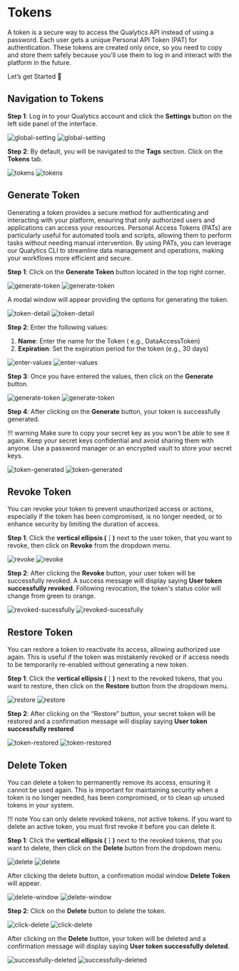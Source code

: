 # Tokens

A token is a secure way to access the Qualytics API instead of using a password. Each user gets a unique Personal API Token (PAT) for authentication. These tokens are created only once, so you need to copy and store them safely because you'll use them to log in and interact with the platform in the future.

Let’s get Started 🚀

## Navigation to Tokens

**Step 1**: Log in to your Qualytics account and click the **Settings** button on the left side panel of the interface. 

![global-setting](../../assets/tokens/global-setting-light-1.png#only-light)
![global-setting](../../assets/tokens/global-setting-dark-1.png#only-dark)

**Step 2**: By default, you will be navigated to the **Tags** section. Click on the **Tokens** tab.

![tokens](../../assets/tokens/tokens-light-2.png#only-light)
![tokens](../../assets/tokens/tokens-dark-2.png#only-dark)

## Generate Token 

Generating a token provides a secure method for authenticating and interacting with your platform, ensuring that only authorized users and applications can access your resources. Personal Access Tokens (PATs) are particularly useful for automated tools and scripts, allowing them to perform tasks without needing manual intervention. By using PATs, you can leverage our Qualytics CLI to streamline data management and operations, making your workflows more efficient and secure.

**Step 1**: Click on the **Generate Token** button located in the top right corner.

![generate-token](../../assets/tokens/generate-token-light-3.png#only-light)
![generate-token](../../assets/tokens/generate-token-dark-3.png#only-dark)

A modal window will appear providing the options for generating the token.

![token-detail](../../assets/tokens/token-detail-light-4.png#only-light)
![token-detail](../../assets/tokens/token-detail-dark-4.png#only-dark)

**Step 2**: Enter the following values:

1. **Name**: Enter the name for the Token ( e.g., DataAccessToken) 
2. **Expiration**: Set the expiration period for the token (e.g., 30 days)

![enter-values](../../assets/tokens/enter-values-light-5.png#only-light)
![enter-values](../../assets/tokens/enter-values-dark-5.png#only-dark)

**Step 3**: Once you have entered the values, then click on the **Generate** button.

![generate-token](../../assets/tokens/generate-token-light-6.png#only-light)
![generate-token](../../assets/tokens/generate-token-dark-6.png#only-dark)

**Step 4**: After clicking on the **Generate** button, your token is successfully generated.

!!! warning 
    Make sure to copy your secret key as you won't be able to see it again. Keep your secret keys confidential and avoid sharing them with anyone. Use a password manager or an encrypted vault to store your secret keys.

![token-generated](../../assets/tokens/token-generated-light-7.png#only-light)
![token-generated](../../assets/tokens/token-generated-dark-7.png#only-dark)

## Revoke Token

You can revoke your token to prevent unauthorized access or actions, especially if the token has been compromised, is no longer needed, or to enhance security by limiting the duration of access.

**Step 1**: Click the **vertical ellipsis (⋮)** next to the user token, that you want to revoke, then click on **Revoke** from the dropdown menu.

![revoke](../../assets/tokens/revoke-light-8.png#only-light)
![revoke](../../assets/tokens/revoke-dark-8.png#only-dark)

**Step 2**: After clicking the **Revoke** button, your user token will be successfully revoked. A success message will display saying **User token successfully revoked**. Following revocation, the token's status color will change from green to orange.

![revoked-sucessfully](../../assets/tokens/revoked-sucessfully-light-9.png#only-light)
![revoked-sucessfully](../../assets/tokens/revoked-sucessfully-dark-9.png#only-dark)

## Restore Token

You can restore a token to reactivate its access, allowing authorized use again. This is useful if the token was mistakenly revoked or if access needs to be temporarily re-enabled without generating a new token.

**Step 1**: Click the **vertical ellipsis (⋮)** next to the revoked tokens, that you want to restore, then click on the **Restore** button from the dropdown menu.

![restore](../../assets/tokens/restore-light-10.png#only-light)
![restore](../../assets/tokens/restore-dark-10.png#only-dark)

**Step 2**: After clicking on the “Restore” button, your secret token will be restored and a confirmation message will display saying **User token successfully restored**

![token-restored](../../assets/tokens/token-restored-light-11.png#only-light)
![token-restored](../../assets/tokens/token-restored-dark-11.png#only-dark)

## Delete Token

You can delete a token to permanently remove its access, ensuring it cannot be used again. This is important for maintaining security when a token is no longer needed, has been compromised, or to clean up unused tokens in your system.

!!! note 
    You can only delete revoked tokens, not active tokens. If you want to delete an active token, you must first revoke it before you can delete it.

**Step 1**: Click the **vertical ellipsis (⋮)** next to the revoked tokens, that you want to delete, then click on the **Delete** button from the dropdown menu.

![delete](../../assets/tokens/delete-light-12.png#only-light)
![delete](../../assets/tokens/delete-dark-12.png#only-dark)

After clicking the delete button, a confirmation modal window **Delete Token** will appear.

![delete-window](../../assets/tokens/delete-window-light-13.png#only-light)
![delete-window](../../assets/tokens/delete-window-dark-13.png#only-dark)

**Step 2**: Click on the **Delete** button to delete the token.

![click-delete](../../assets/tokens/click-delete-light-14.png#only-light)
![click-delete](../../assets/tokens/click-delete-dark-14.png#only-dark)

After clicking on the **Delete** button, your token will be deleted and a confirmation message will display saying **User token successfully deleted**.

![successfully-deleted](../../assets/tokens/successfully-deleted-light-15.png#only-light)
![successfully-deleted](../../assets/tokens/successfully-deleted-dark-15.png#only-dark)